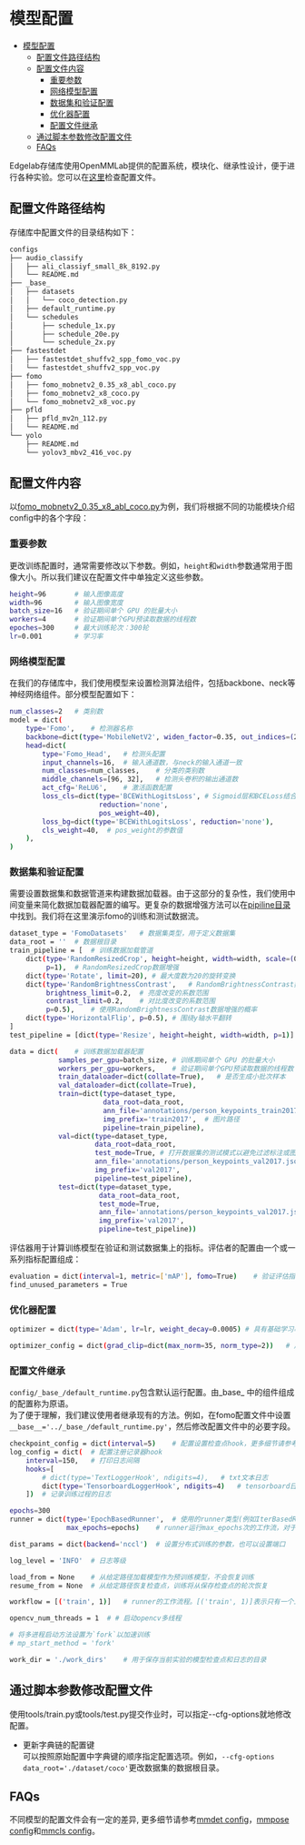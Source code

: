 #  模型配置

- [模型配置](#模型配置)
    - [配置文件路径结构](#配置文件路径结构)
    - [配置文件内容](#配置文件内容)
        - [重要参数](#重要参数)
        - [网络模型配置](#网络模型配置)
        - [数据集和验证配置](#数据集和验证配置)
        - [优化器配置](#优化器配置)
        - [配置文件继承](#配置文件继承)
    - [通过脚本参数修改配置文件](#通过脚本参数修改配置文件)
    - [FAQs](#faqs)

Edgelab存储库使用OpenMMLab提供的配置系统，模块化、继承性设计，便于进行各种实验。您可以在[这里](../../../configs/)检查配置文件。


## 配置文件路径结构

存储库中配置文件的目录结构如下：
```sh
configs  
├── audio_classify  
│   ├── ali_classiyf_small_8k_8192.py  
│   └── README.md  
├── _base_  
│   ├── datasets  
│   │   └── coco_detection.py  
│   ├── default_runtime.py  
│   └── schedules  
│       ├── schedule_1x.py  
│       ├── schedule_20e.py  
│       └── schedule_2x.py  
├── fastestdet  
│   ├── fastestdet_shuffv2_spp_fomo_voc.py  
│   └── fastestdet_shuffv2_spp_voc.py  
├── fomo  
│   ├── fomo_mobnetv2_0.35_x8_abl_coco.py  
│   ├── fomo_mobnetv2_x8_coco.py  
│   └── fomo_mobnetv2_x8_voc.py  
├── pfld  
│   ├── pfld_mv2n_112.py  
│   └── README.md  
└── yolo  
    ├── README.md  
    └── yolov3_mbv2_416_voc.py  
```

## 配置文件内容

以[fomo_mobnetv2_0.35_x8_abl_coco.py](../../../configs/fomo/fomo_mobnetv2_0.35_x8_abl_coco.py)为例，我们将根据不同的功能模块介绍config中的各个字段：

### 重要参数

更改训练配置时，通常需要修改以下参数。例如，`height`和`width`参数通常用于图像大小。所以我们建议在配置文件中单独定义这些参数。

```sh
height=96       # 输入图像高度
width=96        # 输入图像宽度
batch_size=16   # 验证期间单个 GPU 的批量大小
workers=4       # 验证期间单个GPU预读取数据的线程数
epoches=300     # 最大训练轮次：300轮
lr=0.001        # 学习率
```

### 网络模型配置

在我们的存储库中，我们使用模型来设置检测算法组件，包括backbone、neck等神经网络组件。部分模型配置如下：
```sh
num_classes=2   # 类别数
model = dict(
    type='Fomo',    # 检测器名称
    backbone=dict(type='MobileNetV2', widen_factor=0.35, out_indices=(2, )),    # 主干网络配置
    head=dict(
        type='Fomo_Head',   # 检测头配置
        input_channels=16,  # 输入通道数，与neck的输入通道一致
        num_classes=num_classes,    # 分类的类别数
        middle_channels=[96, 32],   # 检测头卷积的输出通道数
        act_cfg='ReLU6',    # 激活函数配置
        loss_cls=dict(type='BCEWithLogitsLoss', # Sigmoid层和BCELoss结合在一起的损失函数
                      reduction='none',
                      pos_weight=40),
        loss_bg=dict(type='BCEWithLogitsLoss', reduction='none'),
        cls_weight=40,  # pos_weight的参数值 
    ),
)
```

### 数据集和验证配置

需要设置数据集和数据管道来构建数据加载器。由于这部分的复杂性，我们使用中间变量来简化数据加载器配置的编写。更复杂的数据增强方法可以在[pipiline目录](../../../edgelab/datasets/pipelines/)中找到。我们将在这里演示fomo的训练和测试数据流。
```sh
dataset_type = 'FomoDatasets'   # 数据集类型，用于定义数据集
data_root = ''  # 数据根目录
train_pipeline = [  # 训练数据加载管道
    dict(type='RandomResizedCrop', height=height, width=width, scale=(0.90, 1.1),
         p=1),  # RandomResizedCrop数据增强
    dict(type='Rotate', limit=20), # 最大度数为20的旋转变换
    dict(type='RandomBrightnessContrast',   # RandomBrightnessContrast数据增强
         brightness_limit=0.2,  # 亮度改变的系数范围
         contrast_limit=0.2,    # 对比度改变的系数范围
         p=0.5),    # 使用RandomBrightnessContrast数据增强的概率
    dict(type='HorizontalFlip', p=0.5), # 围绕y轴水平翻转
]
test_pipeline = [dict(type='Resize', height=height, width=width, p=1)] # 将输入调整为给定的高度和宽度

data = dict(    # 训练数据加载器配置
            samples_per_gpu=batch_size, # 训练期间单个 GPU 的批量大小
            workers_per_gpu=workers,    # 验证期间单个GPU预读取数据的线程数
            train_dataloader=dict(collate=True),   # 是否生成小批次样本
            val_dataloader=dict(collate=True),
            train=dict(type=dataset_type,
                       data_root=data_root,
                       ann_file='annotations/person_keypoints_train2017.json',  # 标注文件路径
                       img_prefix='train2017',  # 图片路径
                       pipeline=train_pipeline),
            val=dict(type=dataset_type,
                     data_root=data_root,
                     test_mode=True, # 打开数据集的测试模式以避免过滤标注或图像。
                     ann_file='annotations/person_keypoints_val2017.json',
                     img_prefix='val2017',
                     pipeline=test_pipeline),
            test=dict(type=dataset_type,
                      data_root=data_root,
                      test_mode=True,
                      ann_file='annotations/person_keypoints_val2017.json',
                      img_prefix='val2017',
                      pipeline=test_pipeline))
```

评估器用于计算训练模型在验证和测试数据集上的指标。评估者的配置由一个或一系列指标配置组成：
```sh
evaluation = dict(interval=1, metric=['mAP'], fomo=True)    # 验证评估指标，mAP评估
find_unused_parameters = True
```

### 优化器配置

```sh
optimizer = dict(type='Adam', lr=lr, weight_decay=0.0005) # 具有基础学习率和权重衰减的Adam梯度下降优化器

optimizer_config = dict(grad_clip=dict(max_norm=35, norm_type=2))   # 用于构建优化器hook的配置，更多应用细节参考https://github.com/open-mmlab/mmcv/blob/master/mmcv/runner/hooks/optimizer.py#L8
```

### 配置文件继承

`config/_base_/default_runtime.py`包含默认运行配置。由_base_ 中的组件组成的配置称为原语。  
为了便于理解，我们建议使用者继承现有的方法。例如，在fomo配置文件中设置`__base__='../_base_/default_runtime.py'`，然后修改配置文件中的必要字段。
```sh
checkpoint_config = dict(interval=5)    # 配置设置检查点hook，更多细节请参考https://github.com/open-mmlab/mmcv/blob/master/mmcv/runner/hooks/checkpoint，保存间隔为1
log_config = dict(  # 配置注册记录器hook
    interval=150,   # 打印日志间隔
    hooks=[
        # dict(type='TextLoggerHook', ndigits=4),   # txt文本日志
        dict(type='TensorboardLoggerHook', ndigits=4)   # tensorboard日志
    ])  # 记录训练过程的日志

epochs=300
runner = dict(type='EpochBasedRunner',  # 使用的runner类型(例如IterBasedRunner或者EpochBasedRunner)
              max_epochs=epochs)    # runner运行max_epochs次的工作流，对于IterBasedRunner使用`max_iters`

dist_params = dict(backend='nccl')  # 设置分布式训练的参数，也可以设置端口

log_level = 'INFO'  # 日志等级

load_from = None    # 从给定路径加载模型作为预训练模型，不会恢复训练
resume_from = None  # 从给定路径恢复检查点，训练将从保存检查点的轮次恢复

workflow = [('train', 1)]   # runner的工作流程。[('train', 1)]表示只有一个工作流，名为'train'的工作流执行一次。工作流根据 total_epochs训练模型300轮

opencv_num_threads = 1  # # 启动opencv多线程

# 将多进程启动方法设置为`fork`以加速训练
# mp_start_method = 'fork'

work_dir = './work_dirs'    # 用于保存当前实验的模型检查点和日志的目录
```

## 通过脚本参数修改配置文件

使用tools/train.py或tools/test.py提交作业时，可以指定--cfg-options就地修改配置。

- 更新字典链的配置键  
可以按照原始配置中字典键的顺序指定配置选项。例如，`--cfg-options data_root='./dataset/coco'`更改数据集的数据根目录。


## FAQs
不同模型的配置文件会有一定的差异, 更多细节请参考[mmdet config](https://mmdetection.readthedocs.io/en/latest/tutorials/config.html)，[mmpose config](https://mmpose.readthedocs.io/en/latest/tutorials/0_config.html)和[mmcls config](https://mmclassification.readthedocs.io/en/latest/tutorials/config.html)。